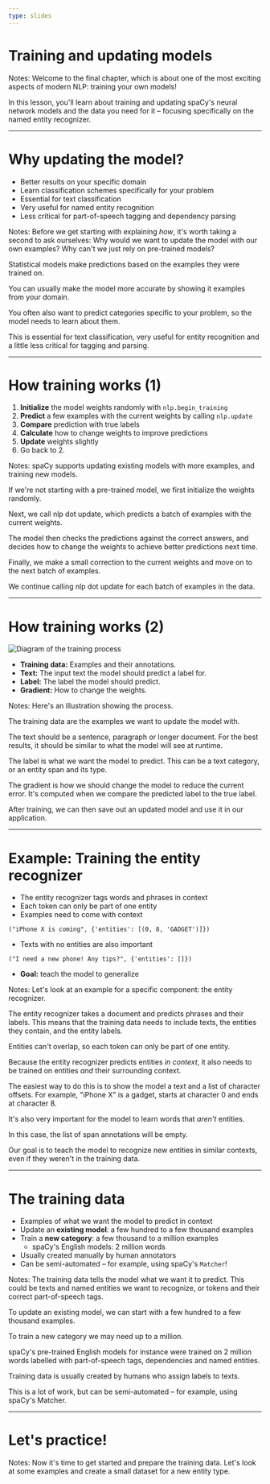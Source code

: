 ```yaml
---
type: slides
---
```


# Training and updating models

Notes: Welcome to the final chapter, which is about one of the most exciting
aspects of modern NLP: training your own models!

In this lesson, you'll learn about training and updating spaCy's neural network
models and the data you need for it – focusing specifically on the named entity
recognizer.

---

# Why updating the model?

- Better results on your specific domain
- Learn classification schemes specifically for your problem
- Essential for text classification
- Very useful for named entity recognition
- Less critical for part-of-speech tagging and dependency parsing

Notes: Before we get starting with explaining _how_, it's worth taking a second
to ask ourselves: Why would we want to update the model with our own examples?
Why can't we just rely on pre-trained models?

Statistical models make predictions based on the examples they were trained on.

You can usually make the model more accurate by showing it examples from your
domain.

You often also want to predict categories specific to your problem, so the model
needs to learn about them.

This is essential for text classification, very useful for entity recognition
and a little less critical for tagging and parsing.

---

# How training works (1)

1. **Initialize** the model weights randomly with `nlp.begin_training`
2. **Predict** a few examples with the current weights by calling `nlp.update`
3. **Compare** prediction with true labels
4. **Calculate** how to change weights to improve predictions
5. **Update** weights slightly
6. Go back to 2.

Notes: spaCy supports updating existing models with more examples, and training
new models.

If we're not starting with a pre-trained model, we first initialize the weights
randomly.

Next, we call nlp dot update, which predicts a batch of examples with the
current weights.

The model then checks the predictions against the correct answers, and decides
how to change the weights to achieve better predictions next time.

Finally, we make a small correction to the current weights and move on to the
next batch of examples.

We continue calling nlp dot update for each batch of examples in the data.

---

# How training works (2)

<img src="/training.png" alt="Diagram of the training process" />

- **Training data:** Examples and their annotations.
- **Text:** The input text the model should predict a label for.
- **Label:** The label the model should predict.
- **Gradient:** How to change the weights.

Notes: Here's an illustration showing the process.

The training data are the examples we want to update the model with.

The text should be a sentence, paragraph or longer document. For the best
results, it should be similar to what the model will see at runtime.

The label is what we want the model to predict. This can be a text category, or
an entity span and its type.

The gradient is how we should change the model to reduce the current error. It's
computed when we compare the predicted label to the true label.

After training, we can then save out an updated model and use it in our
application.

---

# Example: Training the entity recognizer

- The entity recognizer tags words and phrases in context
- Each token can only be part of one entity
- Examples need to come with context

```{python}
("iPhone X is coming", {'entities': [(0, 8, 'GADGET')]})
```

- Texts with no entities are also important

```{python}
("I need a new phone! Any tips?", {'entities': []})
```

- **Goal:** teach the model to generalize

Notes: Let's look at an example for a specific component: the entity recognizer.

The entity recognizer takes a document and predicts phrases and their labels.
This means that the training data needs to include texts, the entities they
contain, and the entity labels.

Entities can't overlap, so each token can only be part of one entity.

Because the entity recognizer predicts entities _in context_, it also needs to
be trained on entities _and_ their surrounding context.

The easiest way to do this is to show the model a text and a list of character
offsets. For example, "iPhone X" is a gadget, starts at character 0 and ends at
character 8.

It's also very important for the model to learn words that _aren't_ entities.

In this case, the list of span annotations will be empty.

Our goal is to teach the model to recognize new entities in similar contexts,
even if they weren't in the training data.

---

# The training data

- Examples of what we want the model to predict in context
- Update an **existing model**: a few hundred to a few thousand examples
- Train a **new category**: a few thousand to a million examples
  - spaCy's English models: 2 million words
- Usually created manually by human annotators
- Can be semi-automated – for example, using spaCy's `Matcher`!

Notes: The training data tells the model what we want it to predict. This could
be texts and named entities we want to recognize, or tokens and their correct
part-of-speech tags.

To update an existing model, we can start with a few hundred to a few thousand
examples.

To train a new category we may need up to a million.

spaCy's pre-trained English models for instance were trained on 2 million words
labelled with part-of-speech tags, dependencies and named entities.

Training data is usually created by humans who assign labels to texts.

This is a lot of work, but can be semi-automated – for example, using spaCy's
Matcher.

---

# Let's practice!

Notes: Now it's time to get started and prepare the training data. Let's look at
some examples and create a small dataset for a new entity type.
